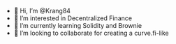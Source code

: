 - 👋 Hi, I’m @Krang84
- 👀 I’m interested in Decentralized Finance
- 🌱 I’m currently learning Solidity and Brownie
- 💞️ I’m looking to collaborate for creating a curve.fi-like


<!---
Krang84/Krang84 is a ✨ special ✨ repository because its `README.md` (this file) appears on your GitHub profile.
You can click the Preview link to take a look at your changes.
--->
